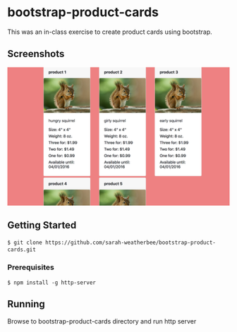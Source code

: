 # bootstrap-product-cards
This was an in-class exercise to create product cards using bootstrap.

## Screenshots
![image of product card](https://raw.githubusercontent.com/sarah-weatherbee/bootstrap-product-cards/master/screenshots/squirrel_shot.png)

## Getting Started
```
$ git clone https://github.com/sarah-weatherbee/bootstrap-product-cards.git
```
### Prerequisites
```
$ npm install -g http-server
```
## Running
Browse to bootstrap-product-cards directory and run http server